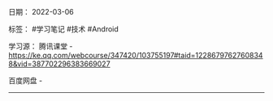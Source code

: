 日期： 2022-03-06

标签： #学习笔记 #技术  #Android 

学习源： 
腾讯课堂 - https://ke.qq.com/webcourse/347420/103755197#taid=12286797627608348&vid=387702296383669027

百度网盘 - 

---
<br>

